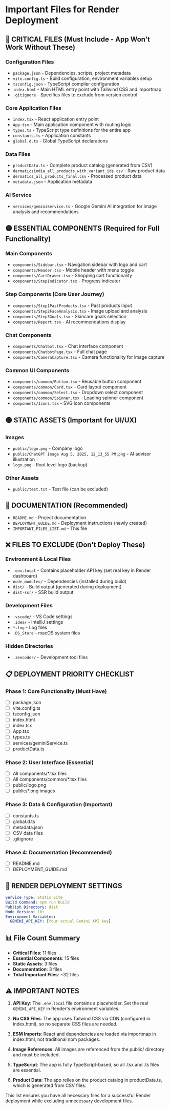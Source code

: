 # Important Files for Render Deployment

## 🔴 CRITICAL FILES (Must Include - App Won't Work Without These)

### Configuration Files
- `package.json` - Dependencies, scripts, project metadata
- `vite.config.ts` - Build configuration, environment variables setup
- `tsconfig.json` - TypeScript compiler configuration
- `index.html` - Main HTML entry point with Tailwind CSS and importmap
- `.gitignore` - Specifies files to exclude from version control

### Core Application Files
- `index.tsx` - React application entry point
- `App.tsx` - Main application component with routing logic
- `types.ts` - TypeScript type definitions for the entire app
- `constants.ts` - Application constants
- `global.d.ts` - Global TypeScript declarations

### Data Files
- `productData.ts` - Complete product catalog (generated from CSV)
- `dermaticsindia_all_products_with_variant_ids.csv` - Raw product data
- `dermatics_all_products_final.csv` - Processed product data
- `metadata.json` - Application metadata

### AI Service
- `services/geminiService.ts` - Google Gemini AI integration for image analysis and recommendations

## 🟡 ESSENTIAL COMPONENTS (Required for Full Functionality)

### Main Components
- `components/Sidebar.tsx` - Navigation sidebar with logo and cart
- `components/Header.tsx` - Mobile header with menu toggle
- `components/CartDrawer.tsx` - Shopping cart functionality
- `components/StepIndicator.tsx` - Progress indicator

### Step Components (Core User Journey)
- `components/Step1PastProducts.tsx` - Past products input
- `components/Step2FaceAnalysis.tsx` - Image upload and analysis
- `components/Step3Goals.tsx` - Skincare goals selection
- `components/Report.tsx` - AI recommendations display

### Chat Components
- `components/Chatbot.tsx` - Chat interface component
- `components/ChatbotPage.tsx` - Full chat page
- `components/CameraCapture.tsx` - Camera functionality for image capture

### Common UI Components
- `components/common/Button.tsx` - Reusable button component
- `components/common/Card.tsx` - Card layout component
- `components/common/Select.tsx` - Dropdown select component
- `components/common/Spinner.tsx` - Loading spinner component
- `components/Icons.tsx` - SVG icon components

## 🟢 STATIC ASSETS (Important for UI/UX)

### Images
- `public/logo.png` - Company logo
- `public/ChatGPT Image Aug 5, 2025, 12_13_55 PM.png` - AI advisor illustration
- `logo.png` - Root level logo (backup)

### Other Assets
- `public/test.txt` - Test file (can be excluded)

## 🔵 DOCUMENTATION (Recommended)
- `README.md` - Project documentation
- `DEPLOYMENT_GUIDE.md` - Deployment instructions (newly created)
- `IMPORTANT_FILES_LIST.md` - This file

## ❌ FILES TO EXCLUDE (Don't Deploy These)

### Environment & Local Files
- `.env.local` - Contains placeholder API key (set real key in Render dashboard)
- `node_modules/` - Dependencies (installed during build)
- `dist/` - Build output (generated during deployment)
- `dist-ssr/` - SSR build output

### Development Files
- `.vscode/` - VS Code settings
- `.idea/` - IntelliJ settings
- `*.log` - Log files
- `.DS_Store` - macOS system files

### Hidden Directories
- `.zencoder/` - Development tool files

## 📋 DEPLOYMENT PRIORITY CHECKLIST

### Phase 1: Core Functionality (Must Have)
- [ ] package.json
- [ ] vite.config.ts
- [ ] tsconfig.json
- [ ] index.html
- [ ] index.tsx
- [ ] App.tsx
- [ ] types.ts
- [ ] services/geminiService.ts
- [ ] productData.ts

### Phase 2: User Interface (Essential)
- [ ] All components/*.tsx files
- [ ] All components/common/*.tsx files
- [ ] public/logo.png
- [ ] public/*.png images

### Phase 3: Data & Configuration (Important)
- [ ] constants.ts
- [ ] global.d.ts
- [ ] metadata.json
- [ ] CSV data files
- [ ] .gitignore

### Phase 4: Documentation (Recommended)
- [ ] README.md
- [ ] DEPLOYMENT_GUIDE.md

## 🚀 RENDER DEPLOYMENT SETTINGS

```yaml
Service Type: Static Site
Build Command: npm run build
Publish Directory: dist
Node Version: 18+
Environment Variables:
  GEMINI_API_KEY: [Your actual Gemini API key]
```

## 📊 File Count Summary
- **Critical Files**: 11 files
- **Essential Components**: 15 files
- **Static Assets**: 3 files
- **Documentation**: 3 files
- **Total Important Files**: ~32 files

## ⚠️ IMPORTANT NOTES

1. **API Key**: The `.env.local` file contains a placeholder. Set the real `GEMINI_API_KEY` in Render's environment variables.

2. **No CSS Files**: The app uses Tailwind CSS via CDN (configured in index.html), so no separate CSS files are needed.

3. **ESM Imports**: React and dependencies are loaded via importmap in index.html, not traditional npm packages.

4. **Image References**: All images are referenced from the public/ directory and must be included.

5. **TypeScript**: The app is fully TypeScript-based, so all .tsx and .ts files are essential.

6. **Product Data**: The app relies on the product catalog in productData.ts, which is generated from CSV files.

This list ensures you have all necessary files for a successful Render deployment while excluding unnecessary development files.